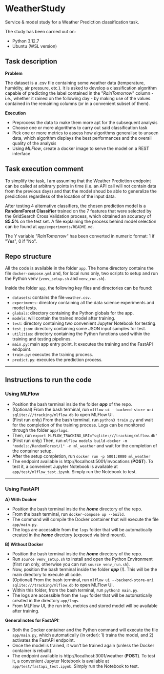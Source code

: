 # WeatherStudy
Service & model study for a Weather Prediction classification task.

The study has been carried out on:
* Python 3.12.7
* Ubuntu (WSL version)

## Task description

**Problem**

The dataset is a .csv file containing some weather data (temperature, humidity, air pressure, etc.). It is asked to develop a classification algorithm capable of predicting the label contained in the "*RainTomorrow*" column - i.e., whether it rained on the following day - by making use of the values contained in the remaining columns (or in a convenient subset of them).

**Execution**

* Preprocess the data to make them more apt for the subsequent analysis
* Choose one or more algorithms to carry out said classification task
* Pick one or more metrics to assess how algorithms generalise to unseen data, which algorithm displays the best performances and the overall quality of the analysis
* Using *MLFlow*, create a docker image to serve the model on a REST interface

## Task execution comment

To simplify the task, I am assuming that the Weather Prediction endpoint can be called at arbitrary points in time (i.e. an API call will not contain data from the previous days) and that the model shoud be able to generalize the predictions regardless of the location of the input data.

After testing 4 alternative classifiers, the chosen prediction model is a **RandomForest Classifier** trained on the 7 features that were selected by the GridSearch Cross Validation process, which obtained an accuracy of **85.5%** on the test set. A file explaining the process behind model selection can be found at `app/experiments/README.md`.

The Y variable *"RainTomorrow"* has been converted in numeric format: 1 if "Yes", 0 if "No".

## Repo structure

All the code is available in the folder `app`. The home directory contains the file `docker-compose.yml` and, for local runs only, two scripts to setup and run the Python venv (`venv_setup.sh` and `venv_run.sh`).

Inside the folder `app`, the following key files and directories can be found:
* `datasets`: contains the file `weather.csv`.
* `experiments`: directory containing all the data science experiments and model tests.
* `globals`: directory containing the Python globals for the app.
* `models`: will contain the trained model after training.
* `test`: directory containing two convenient Jupyter Notebook for testing.
* `test_json`: directory containing some JSON input samples for test.
* `utilities`: directory containing the Python functions used within the training and testing pipelines.
* `main.py`: main app entry point. It executes the training and the FastAPI endpoint.
* `train.py`: executes the training process.
* `predict.py`: executes the prediction process.

---

## Instructions to run the code

### **Using MLFlow**
* Position the bash terminal inside the folder ***app*** of the repo.
* (Optional) From the bash terminal, run `mlflow ui --backend-store-uri sqlite:///tracking/mlflow.db` to open MLFlow UI.
* (First run only) From the bash terminal, run `python3 train.py` and wait for the completion of the training process. Logs can be monitored through the folder `app/logs`.
* Then, run `export MLFLOW_TRACKING_URI="sqlite:///tracking/mlflow.db"`
* (First run only) Then, run `mlflow models build-docker -m "models:/RandomForest/1" -n ml_weather` and wait for the completion of the container setup.
* After the setup completion, run `docker run -p 5001:8080 ml_weather`
* The endpoint available is http://localhost:5001/invocations (**POST**). To test it, a convenient Jupyter Notebook is available at `app/test/mlflow_test.ipynb`. Simply run the Notebook to test.

---

### **Using FastAPI**

**A) With Docker**
* Position the bash terminal inside the ***home*** directory of the repo.
* From the bash terminal, run `docker-compose up --build`. 
* The command will compile the Docker container that will execute the file `app/main.py`.
* The logs are accessible from the `logs` folder that will be automatically created in the ***home*** directory (exposed via bind mount).

**B) Without Docker**
* Position the bash terminal inside the ***home*** directory of the repo.
* Run `source venv_setup.sh` to install and open the Python Environment (first run only, otherwise you can run `source venv_run.sh`).
* Now, position the bash terminal inside the folder ***app*** (!). This will be the main directory to execute all code.
* (Optional) From the bash terminal, run `mlflow ui --backend-store-uri sqlite:///tracking/mlflow.db` to open MLFlow UI.
* Within this folder, from the bash terminal, run `python3 main.py`.
* The logs are accessible from the `logs` folder that will be automatically created in the directory `app/logs`. 
* From MLFlow UI, the run info, metrics and stored model will be available after training.

**General notes for FastAPI:**

* Both the Docker container and the Python command will execute the file `app/main.py`, which automatically (in order): 1) trains the model, and 2) activates the FastAPI endpoint.
* Once the model is trained, it won't be trained again (unless the Docker container is rebuilt).
* The endpoint available is http://localhost:3001/weather (**POST**). To test it, a convenient Jupyter Notebook is available at `app/test/fastapi_test.ipynb`. Simply run the Notebook to test.
